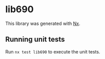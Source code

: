 # lib690

This library was generated with [Nx](https://nx.dev).

## Running unit tests

Run `nx test lib690` to execute the unit tests.
